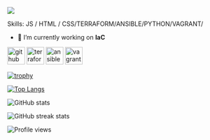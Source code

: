 ![](https://www.itprotoday.com/sites/itprotoday.com/files/styles/article_featured_retina/public/programming%20evolution.jpg?itok=WTj9-yNz)


Skills: JS / HTML / CSS/TERRAFORM/ANSIBLE/PYTHON/VAGRANT/

- 🔭 I’m currently working on **IaC** 


[<img src='https://cdn.jsdelivr.net/npm/simple-icons@3.0.1/icons/github.svg' alt='github' height='40'>](https://github.com/yalait)  [<img src='<img src="https://www.svgrepo.com/show/354447/terraform-icon.svg"/>' alt='terraform' height='40'>](https://app.terraform.io/app/4technology/workspaces)  [<img src='https://cdn.jsdelivr.net/npm/simple-icons@3.0.1/icons/ansible.svg' alt='ansible' height='40'>](https://www.ansible.com/)  [<img src='https://cdn.jsdelivr.net/npm/simple-icons@3.0.1/icons/vagrant.svg' alt='vagrant' height='40'>](https://www.vagrantup.com/)  

[![trophy](https://github-profile-trophy.vercel.app/?username=yalait)](https://github.com/ryo-ma/github-profile-trophy)

[![Top Langs](https://github-readme-stats.vercel.app/api/top-langs/?username=yalait)](https://github.com/anuraghazra/github-readme-stats)

![GitHub stats](https://github-readme-stats.vercel.app/api?username=yalait&show_icons=true)  

![GitHub streak stats](https://github-readme-streak-stats.herokuapp.com/?user=yalait)  

![Profile views](https://gpvc.arturio.dev/yalait)  
